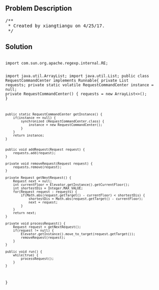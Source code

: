 <!--
<style>
  body { font-family: Arial, sans-serif; }
  .container { max-width: 100%; margin: 0 auto; padding: 10px; }
  .comment-block { background-color: #f9f9f9; padding: 10px; border-left: 5px solid #ccc; width: 200px; margin: 20px auto; overflow-wrap: break-word; white-space: pre-wrap; }
  .code-block { background-color: #f4f4f4; padding: 10px; border: 1px solid #ddd; width: 50%; margin: 20px auto; overflow-wrap: break-word; white-space: pre-wrap; }
</style>
-->

<div class='container'>
<h2>Problem Description</h2>
<div class='comment-block'>
<pre>
/**
 * Created by xiangtiangu on 4/25/17.
 */
</pre>
</div>

<h2>Solution</h2>
<div class='code-block'>
<pre><code class='language-java'>
import com.sun.org.apache.regexp.internal.RE;

import java.util.ArrayList;
import java.util.List;
public class RequestCommandCenter implements Runnable{
    private List<Request> requests;
    private static volatile RequestCommandCenter instance = null;
    private RequestCommandCenter() {
        requests = new ArrayList<>();
    }

    public static RequestCommandCenter getInstance() {
        if(instance == null) {
            synchronized (RequestCommandCenter.class) {
                instance = new RequestCommandCenter();
            }
        }
        return instance;
    }


    public void addRequest(Request request) {
        requests.add(request);
    }

    private void removeRequest(Request request) {
        requests.remove(request);
    }

    private Request getNextRequest() {
        Request next = null;
        int currentFloor = Elevator.getInstance().getCurrentFloor();
        int shortestDis = Integer.MAX_VALUE;
        for(Request request : requests) {
            if(Math.abs(request.getTarget() - currentFloor) < shortestDis) {
                shortestDis = Math.abs(request.getTarget() - currentFloor);
                next = request;
            }
        }
        return next;
    }

    private void processRequest() {
        Request request = getNextRequest();
        if(request != null) {
            Elevator.getInstance().move_to_target(request.getTarget());
            removeRequest(request);
        }
    }

    public void run() {
        while(true) {
            processRequest();
        }
    }
}
</code></pre>
</div>
</div>
